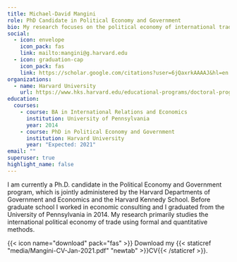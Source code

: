 ```yaml
---
title: Michael-David Mangini
role: PhD Candidate in Political Economy and Government
bio: My research focuses on the political economy of international trade.
social:
  - icon: envelope
    icon_pack: fas
    link: mailto:mangini@g.harvard.edu
  - icon: graduation-cap
    icon_pack: fas
    link: https://scholar.google.com/citations?user=6jQaxrkAAAAJ&hl=en
organizations:
  - name: Harvard University
    url: https://www.hks.harvard.edu/educational-programs/doctoral-programs/phd-political-economy-government
education:
  courses:
    - course: BA in International Relations and Economics
      institution: University of Pennsylvania
      year: 2014
    - course: PhD in Political Economy and Government
      institution: Harvard University
      year: "Expected: 2021"
email: ""
superuser: true
highlight_name: false
---
```

I am currently a Ph.D. candidate in the Political Economy and Government program, which is jointly administered by the Harvard Departments of Government and Economics and the Harvard Kennedy School. Before graduate school I worked in economic consulting and I graduated from the University of Pennsylvania in 2014. My research primarily studies the international political economy of trade using formal and quantitative methods.

{{< icon name="download" pack="fas" >}} Download my {{< staticref "media/Mangini-CV-Jan-2021.pdf" "newtab" >}}CV{{< /staticref >}}.
